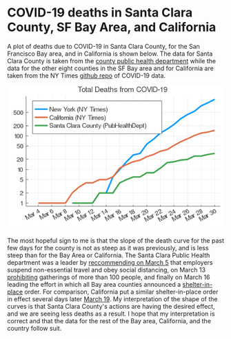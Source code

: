 # COVID-19 deaths in Santa Clara County, SF Bay Area, and California

A plot of deaths due to COVID-19 in Santa Clara County, for the San
Francisco Bay area, and in California is shown below. The data for
Santa Clara County is taken from the
[county public health department](https://www.sccgov.org/sites/phd/DiseaseInformation/novel-coronavirus/Pages/dashboard.aspx)
while the data for the other eight counties in the SF Bay area and for California are taken from
the NY Times [github repo](https://github.com/nytimes/covid-19-data)
of COVID-19 data. 

![Deaths vs time for Santa Clara County](santaClaraCountyDeaths.png)

The most hopeful sign to me is that the slope of the death curve for
the past few days for the county is not as steep as it was previously,
and is less steep than for the Bay Area or California. The Santa Clara
Public Health department was a leader by [reccommending on March 5](https://www.sccgov.org/sites/phd/news/Pages/new-guidance-new-covid-19-3-5-2020.aspx) that
employers suspend non-essential travel and obey social distancing,
on March 13
[prohibiting](https://www.sccgov.org/sites/phd/news/Pages/press-release-03-13-20.aspx)
gatherings of more than 100 people, and finally on March 16 leading
the effort in which all Bay area counties announced a
[shelter-in-place](https://www.sccgov.org/sites/phd/news/Pages/press-release-03-16-20.aspx)
order. For comparison, California put a similar shelter-in-place order
in effect several days later
[March 19](https://www.cdph.ca.gov/Programs/CID/DCDC/CDPH%20Document%20Library/COVID-19/Health%20Order%203.19.2020.pdf). My
interpretation of the shape of the curves is that Santa Clara County's
actions are having the desired effect, and we are seeing less deaths
as a result. I hope that my interpretation is correct and that the 
data for the rest of the Bay area, California, and the
country follow suit.

